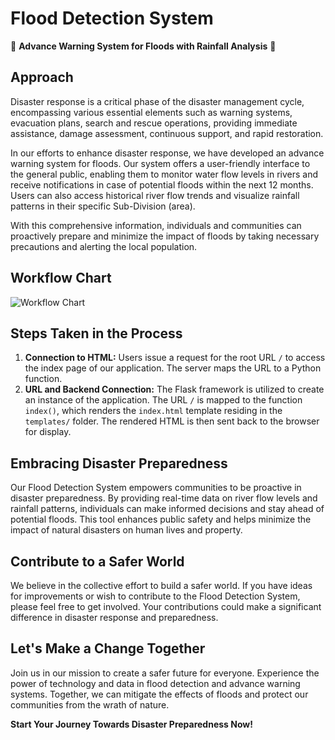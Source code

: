 # Flood Detection System

🌊 **Advance Warning System for Floods with Rainfall Analysis** 🌊

## Approach

Disaster response is a critical phase of the disaster management cycle, encompassing various essential elements such as warning systems, evacuation plans, search and rescue operations, providing immediate assistance, damage assessment, continuous support, and rapid restoration.

In our efforts to enhance disaster response, we have developed an advance warning system for floods. Our system offers a user-friendly interface to the general public, enabling them to monitor water flow levels in rivers and receive notifications in case of potential floods within the next 12 months. Users can also access historical river flow trends and visualize rainfall patterns in their specific Sub-Division (area).

With this comprehensive information, individuals and communities can proactively prepare and minimize the impact of floods by taking necessary precautions and alerting the local population.

## Workflow Chart

![Workflow Chart](https://user-images.githubusercontent.com/115056248/235299489-ef8891a9-d8d0-4635-b2d8-d262645a10f4.jpg)

## Steps Taken in the Process

1. **Connection to HTML:** Users issue a request for the root URL `/` to access the index page of our application. The server maps the URL to a Python function.
2. **URL and Backend Connection:** The Flask framework is utilized to create an instance of the application. The URL `/` is mapped to the function `index()`, which renders the `index.html` template residing in the `templates/` folder. The rendered HTML is then sent back to the browser for display.

## Embracing Disaster Preparedness

Our Flood Detection System empowers communities to be proactive in disaster preparedness. By providing real-time data on river flow levels and rainfall patterns, individuals can make informed decisions and stay ahead of potential floods. This tool enhances public safety and helps minimize the impact of natural disasters on human lives and property.

## Contribute to a Safer World

We believe in the collective effort to build a safer world. If you have ideas for improvements or wish to contribute to the Flood Detection System, please feel free to get involved. Your contributions could make a significant difference in disaster response and preparedness.

## Let's Make a Change Together

Join us in our mission to create a safer future for everyone. Experience the power of technology and data in flood detection and advance warning systems. Together, we can mitigate the effects of floods and protect our communities from the wrath of nature.

**Start Your Journey Towards Disaster Preparedness Now!**

